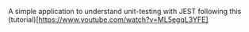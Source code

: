 A simple application to understand unit-testing with JEST following this (tutorial)[https://www.youtube.com/watch?v=ML5egqL3YFE]
